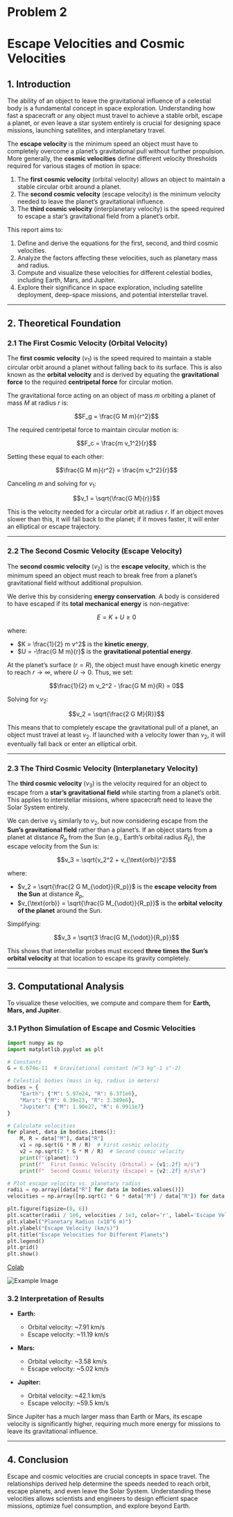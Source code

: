 # Problem 2
# **Escape Velocities and Cosmic Velocities**  

## **1. Introduction**  

The ability of an object to leave the gravitational influence of a celestial body is a fundamental concept in space exploration. Understanding how fast a spacecraft or any object must travel to achieve a stable orbit, escape a planet, or even leave a star system entirely is crucial for designing space missions, launching satellites, and interplanetary travel.  

The **escape velocity** is the minimum speed an object must have to completely overcome a planet’s gravitational pull without further propulsion. More generally, the **cosmic velocities** define different velocity thresholds required for various stages of motion in space:  
1. The **first cosmic velocity** (orbital velocity) allows an object to maintain a stable circular orbit around a planet.  
2. The **second cosmic velocity** (escape velocity) is the minimum velocity needed to leave the planet’s gravitational influence.  
3. The **third cosmic velocity** (interplanetary velocity) is the speed required to escape a star’s gravitational field from a planet’s orbit.  

This report aims to:  
1. Define and derive the equations for the first, second, and third cosmic velocities.  
2. Analyze the factors affecting these velocities, such as planetary mass and radius.  
3. Compute and visualize these velocities for different celestial bodies, including Earth, Mars, and Jupiter.  
4. Explore their significance in space exploration, including satellite deployment, deep-space missions, and potential interstellar travel.  

---

## **2. Theoretical Foundation**  

### **2.1 The First Cosmic Velocity (Orbital Velocity)**  

The **first cosmic velocity** ($v_1$) is the speed required to maintain a stable circular orbit around a planet without falling back to its surface. This is also known as the **orbital velocity** and is derived by equating the **gravitational force** to the required **centripetal force** for circular motion.  

The gravitational force acting on an object of mass $m$ orbiting a planet of mass $M$ at radius $r$ is:  

$$F_g = \frac{G M m}{r^2}$$

The required centripetal force to maintain circular motion is:  

$$F_c = \frac{m v_1^2}{r}$$

Setting these equal to each other:  

$$\frac{G M m}{r^2} = \frac{m v_1^2}{r}$$

Canceling $m$ and solving for $v_1$:  

$$v_1 = \sqrt{\frac{G M}{r}}$$

This is the velocity needed for a circular orbit at radius $r$. If an object moves slower than this, it will fall back to the planet; if it moves faster, it will enter an elliptical or escape trajectory.  

---

### **2.2 The Second Cosmic Velocity (Escape Velocity)**  

The **second cosmic velocity** ($v_2$) is the **escape velocity**, which is the minimum speed an object must reach to break free from a planet’s gravitational field without additional propulsion.  

We derive this by considering **energy conservation**. A body is considered to have escaped if its **total mechanical energy** is non-negative:  

$$E = K + U \geq 0$$

where:  
- $K = \frac{1}{2} m v^2$ is the **kinetic energy**,  
- $U = -\frac{G M m}{r}$ is the **gravitational potential energy**.  

At the planet’s surface ($r = R$), the object must have enough kinetic energy to reach $r \to \infty$, where $U \to 0$. Thus, we set:  

$$\frac{1}{2} m v_2^2 - \frac{G M m}{R} = 0$$

Solving for $v_2$:  

$$v_2 = \sqrt{\frac{2 G M}{R}}$$

This means that to completely escape the gravitational pull of a planet, an object must travel at least $v_2$. If launched with a velocity lower than $v_2$, it will eventually fall back or enter an elliptical orbit.  

---

### **2.3 The Third Cosmic Velocity (Interplanetary Velocity)**  

The **third cosmic velocity** ($v_3$) is the velocity required for an object to escape from a **star’s gravitational field** while starting from a planet’s orbit. This applies to interstellar missions, where spacecraft need to leave the Solar System entirely.  

We can derive $v_3$ similarly to $v_2$, but now considering escape from the **Sun’s gravitational field** rather than a planet’s. If an object starts from a planet at distance $R_p$ from the Sun (e.g., Earth’s orbital radius $R_E$), the escape velocity from the Sun is:  

$$v_3 = \sqrt{v_2^2 + v_{\text{orb}}^2}$$

where:  
- $v_2 = \sqrt{\frac{2 G M_{\odot}}{R_p}}$ is the **escape velocity from the Sun** at distance $R_p$,  
- $v_{\text{orb}} = \sqrt{\frac{G M_{\odot}}{R_p}}$ is the **orbital velocity of the planet** around the Sun.  

Simplifying:  

$$v_3 = \sqrt{3 \frac{G M_{\odot}}{R_p}}$$

This shows that interstellar probes must exceed **three times the Sun’s orbital velocity** at that location to escape its gravity completely.  

---

## **3. Computational Analysis**  

To visualize these velocities, we compute and compare them for **Earth, Mars, and Jupiter**.  

### **3.1 Python Simulation of Escape and Cosmic Velocities**  

```python
import numpy as np
import matplotlib.pyplot as plt

# Constants
G = 6.674e-11  # Gravitational constant (m^3 kg^-1 s^-2)

# Celestial bodies (mass in kg, radius in meters)
bodies = {
    "Earth": {"M": 5.97e24, "R": 6.371e6},
    "Mars": {"M": 6.39e23, "R": 3.389e6},
    "Jupiter": {"M": 1.90e27, "R": 6.9911e7}
}

# Calculate velocities
for planet, data in bodies.items():
    M, R = data["M"], data["R"]
    v1 = np.sqrt(G * M / R)  # First cosmic velocity
    v2 = np.sqrt(2 * G * M / R)  # Second cosmic velocity
    print(f"{planet}:")
    print(f"  First Cosmic Velocity (Orbital) = {v1:.2f} m/s")
    print(f"  Second Cosmic Velocity (Escape) = {v2:.2f} m/s\n")

# Plot escape velocity vs. planetary radius
radii = np.array([data["R"] for data in bodies.values()])
velocities = np.array([np.sqrt(2 * G * data["M"] / data["R"]) for data in bodies.values()])

plt.figure(figsize=(8, 6))
plt.scatter(radii / 1e6, velocities / 1e3, color='r', label='Escape Velocity')
plt.xlabel("Planetary Radius (x10^6 m)")
plt.ylabel("Escape Velocity (km/s)")
plt.title("Escape Velocities for Different Planets")
plt.legend()
plt.grid()
plt.show()
```
[Colab](https://colab.research.google.com/drive/1IqRR9KKWCAXNI3wQw8ww3D9J9YYc_tqs?authuser=1)

![Example Image](https://github.com/mirsaddoyan/solutions_repo/blob/main/docs/1%20Physics/2%20Gravity/Unknown-11.png?raw=true)

### **3.2 Interpretation of Results**  

- **Earth:**  
  - Orbital velocity: ~7.91 km/s  
  - Escape velocity: ~11.19 km/s  

- **Mars:**  
  - Orbital velocity: ~3.58 km/s  
  - Escape velocity: ~5.02 km/s  

- **Jupiter:**  
  - Orbital velocity: ~42.1 km/s  
  - Escape velocity: ~59.5 km/s  

Since Jupiter has a much larger mass than Earth or Mars, its escape velocity is significantly higher, requiring much more energy for missions to leave its gravitational influence.  

---

## **4. Conclusion**  

Escape and cosmic velocities are crucial concepts in space travel. The relationships derived help determine the speeds needed to reach orbit, escape planets, and even leave the Solar System. Understanding these velocities allows scientists and engineers to design efficient space missions, optimize fuel consumption, and explore beyond Earth.
